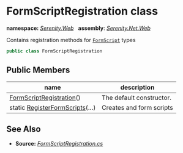 # FormScriptRegistration class
**namespace:** *[Serenity.Web](../README.md#serenity.web-namespace)*   **assembly**: *[Serenity.Net.Web](../README.md)*

Contains registration methods for [`FormScript`](FormScript.md) types

```csharp
public class FormScriptRegistration
```

## Public Members

| name | description |
| --- | --- |
| [FormScriptRegistration](FormScriptRegistration/FormScriptRegistration.md)() | The default constructor. |
| static [RegisterFormScripts](FormScriptRegistration/RegisterFormScripts.md)(…) | Creates and form scripts |

## See Also

* **Source:** *[FormScriptRegistration.cs](https://github.com/serenity-is/Serenity/blob/master/src/Serenity.Net.Web/DynamicScript/PropertyEditor/FormScriptRegistration.cs)*